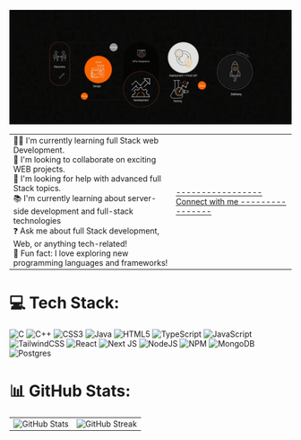 [![MasterHead](https://github.com/tahirhussain0909/tahirhussain0909/blob/main/2000_600px.gif)](https://twitter.com/AppArchitect_)

<table>
  <tr>
    <td>
      👨‍💻 I'm currently learning full Stack web Development.<br>🤝 I'm looking to collaborate on exciting WEB projects.<br>🙏 I'm looking for help with advanced full Stack topics.<br>📚 I'm currently learning about server-side development and full-stack technologies<br>❓ Ask me about full Stack development, Web, or anything tech-related!<br>🎉 Fun fact: I love exploring new programming languages and frameworks!
    </td>
    <td>
      <a href="https://bio.link/hussaintahir"> -----------------  Connect with me  ---------------- </a>
    </td>
  </tr>
</table>





<!--## 🌐 Socials:
[![Instagram](https://img.shields.io/badge/Instagram-%23E4405F.svg?logo=Instagram&logoColor=white)](https://instagram.com/hussain.mrtahir) [![LinkedIn](https://img.shields.io/badge/LinkedIn-%230077B5.svg?logo=linkedin&logoColor=white)](https://linkedin.com/in/tahir-hussain-621606254) [![Medium](https://img.shields.io/badge/Medium-12100E?logo=medium&logoColor=white)](https://medium.com/@@tahirhussain5112) [![Stack Overflow](https://img.shields.io/badge/-Stackoverflow-FE7A16?logo=stack-overflow&logoColor=white)](https://stackoverflow.com/users/21176842) [![Twitter](https://img.shields.io/badge/Twitter-%231DA1F2.svg?logo=Twitter&logoColor=white)](https://twitter.com/AppArchitect_) -->

# 💻 Tech Stack:
![C](https://img.shields.io/badge/c-%2300599C.svg?style=flat&logo=c&logoColor=white) ![C++](https://img.shields.io/badge/c++-%2300599C.svg?style=flat&logo=c%2B%2B&logoColor=white) ![CSS3](https://img.shields.io/badge/css3-%231572B6.svg?style=flat&logo=css3&logoColor=white) ![Java](https://img.shields.io/badge/java-%23ED8B00.svg?style=flat&logo=openjdk&logoColor=white) ![HTML5](https://img.shields.io/badge/html5-%23E34F26.svg?style=flat&logo=html5&logoColor=white) ![TypeScript](https://img.shields.io/badge/typescript-%23007ACC.svg?style=flat&logo=typescript&logoColor=white) ![JavaScript](https://img.shields.io/badge/javascript-%23323330.svg?style=flat&logo=javascript&logoColor=%23F7DF1E) ![TailwindCSS](https://img.shields.io/badge/tailwindcss-%2338B2AC.svg?style=flat&logo=tailwind-css&logoColor=white) ![React](https://img.shields.io/badge/react-%2320232a.svg?style=flat&logo=react&logoColor=%2361DAFB) ![Next JS](https://img.shields.io/badge/Next-black?style=flat&logo=next.js&logoColor=white) ![NodeJS](https://img.shields.io/badge/node.js-6DA55F?style=flat&logo=node.js&logoColor=white) ![NPM](https://img.shields.io/badge/NPM-%23CB3837.svg?style=flat&logo=npm&logoColor=white) ![MongoDB](https://img.shields.io/badge/MongoDB-%234ea94b.svg?style=flat&logo=mongodb&logoColor=white) ![Postgres](https://img.shields.io/badge/postgres-%23316192.svg?style=flat&logo=postgresql&logoColor=white)
# 📊 GitHub Stats:
<table>
  <tr>
    <td>
      <img src="https://github-readme-stats.vercel.app/api?username=tahirhussain0909&theme=chartreuse-dark&hide_border=true&include_all_commits=false&count_private=false" alt="GitHub Stats">
    </td>
    <td>
      <img src="https://github-readme-streak-stats.herokuapp.com/?user=tahirhussain0909&theme=chartreuse-dark&hide_border=true" alt="GitHub Streak">
    </td>
  </tr>
</table>
<!--![](https://github-readme-stats.vercel.app/api?username=tahirhussain0909&theme=chartreuse-dark&hide_border=true&include_all_commits=false&count_private=false)
![](https://github-readme-streak-stats.herokuapp.com/?user=tahirhussain0909&theme=chartreuse-dark&hide_border=true) -->
<!--[![](https://visitcount.itsvg.in/api?id=tahirhussain0909&icon=1&color=12)](https://visitcount.itsvg.in) <br>-->
<!-- Proudly created with GPRM ( https://gprm.itsvg.in )  -->
